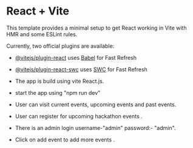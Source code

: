 # React + Vite

This template provides a minimal setup to get React working in Vite with HMR and some ESLint rules.

Currently, two official plugins are available:

- [@vitejs/plugin-react](https://github.com/vitejs/vite-plugin-react/blob/main/packages/plugin-react/README.md) uses [Babel](https://babeljs.io/) for Fast Refresh
- [@vitejs/plugin-react-swc](https://github.com/vitejs/vite-plugin-react-swc) uses [SWC](https://swc.rs/) for Fast Refresh


- The app is build using vite React.js.
- start the app using "npm run dev"
- User can visit current events, upcoming events and past events.
- User can register for upcoming hackathon events .
- There is an admin login username-"admin" password:- "admin".
- Click on add event to add more events .
